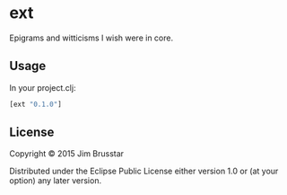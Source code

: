 # ext

Epigrams and witticisms I wish were in core.

## Usage

In your project.clj:

```clojure
[ext "0.1.0"]
```

## License

Copyright © 2015 Jim Brusstar

Distributed under the Eclipse Public License either version 1.0 or (at
your option) any later version.
